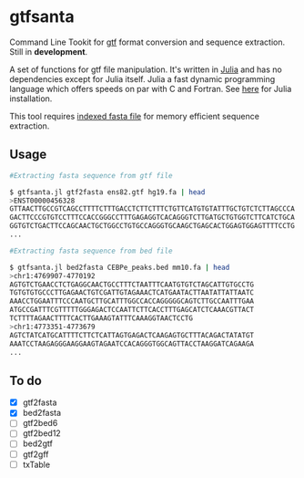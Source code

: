 # gtfsanta
Command Line Tookit for [gtf](http://mblab.wustl.edu/GTF22.html) format conversion and sequence extraction. Still in **development**.

A set of functions for gtf file manipulation. It's written in [Julia](https://julialang.org/) and has no dependencies except for Julia itself.
Julia a fast dynamic programming language which offers speeds on par with C and Fortran. See [here](https://julialang.org/downloads/) for Julia installation.

This tool requires [indexed fasta file](http://www.htslib.org/doc/faidx.html) for memory efficient sequence extraction.

## Usage

```bash
#Extracting fasta sequence from gtf file

$ gtfsanta.jl gtf2fasta ens82.gtf hg19.fa | head
>ENST00000456328
GTTAACTTGCCGTCAGCCTTTTCTTTGACCTCTTCTTTCTGTTCATGTGTATTTGCTGTCTCTTAGCCCA
GACTTCCCGTGTCCTTTCCACCGGGCCTTTGAGAGGTCACAGGGTCTTGATGCTGTGGTCTTCATCTGCA
GGTGTCTGACTTCCAGCAACTGCTGGCCTGTGCCAGGGTGCAAGCTGAGCACTGGAGTGGAGTTTTCCTG
...

#Extracting fasta sequence from bed file

$ gtfsanta.jl bed2fasta CEBPe_peaks.bed mm10.fa | head
>chr1:4769907-4770192
AGTGTCTGAACCTCTGAGGCAACTGCCTTTCTAATTTCAATGTGTCTAGCATTGTGCCTG
TGTGTGTGCCCTTGAGAACTGTCGATTGTAGAAACTCATGAATACTTAATATTATTAATC
AAACCTGGAATTTCCCAATGCTTGCATTTGGCCACCAGGGGGCAGTCTTGCCAATTTGAA
ATGCCGATTTCGTTTTTGGGAGACTCCAATTCTTCACCTTTGAGCATCTCAAACGTTACT
TCTTTTAGAACTTTTCACTTGAAAGTATTTCAAAGGTAACTCCTG
>chr1:4773351-4773679
AGTCTATCATGCATTTTCTTCTCATTAGTGAGACTCAAGAGTGCTTTACAGACTATATGT
AAATCCTAAGAGGGAAGGAAGTAGAATCCACAGGGTGGCAGTTACCTAAGGATCAGAAGA
...
```

## To do

- [x] gtf2fasta
- [x] bed2fasta
- [ ] gtf2bed6
- [ ] gtf2bed12
- [ ] bed2gtf
- [ ] gtf2gff
- [ ] txTable

